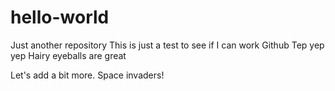 # hello-world
Just another repository
This is just a test to see if I can work Github
Tep yep yep
Hairy eyeballs are great


Let's add a bit more. Space invaders!
